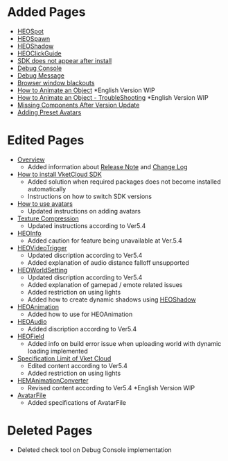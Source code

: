 # Added Pages
- [HEOSpot](https://vrhikky.github.io/VketCloudSDK_Documents/5.4/HEOComponents/HEOSpot.html)
- [HEOSpawn](https://vrhikky.github.io/VketCloudSDK_Documents/5.4/HEOComponents/HEOSpawn.html)
- [HEOShadow](https://vrhikky.github.io/VketCloudSDK_Documents/5.4/HEOComponents/HEOShadow.html)
- [HEOClickGuide](https://vrhikky.github.io/VketCloudSDK_Documents/5.4/HEOComponents/HEOClickGuide.html)
- [SDK does not appear after install](https://vrhikky.github.io/VketCloudSDK_Documents/5.4/troubleshooting/InstallingDeeplink.html)
- [Debug Console](https://vrhikky.github.io/VketCloudSDK_Documents/5.4/debugconsole/debugconsole.html)
- [Debug Message](https://vrhikky.github.io/VketCloudSDK_Documents/5.4/debugconsole/debugmessage.html)
- [Browser window blackouts](https://vrhikky.github.io/VketCloudSDK_Documents/5.4/troubleshooting/BrowserBlackWindow.html)
- [How to Animate an Object](https://vrhikky.github.io/VketCloudSDK_Documents/5.4/WorldMakingGuide/PropAnimation.html) *English Version WIP
- [How to Animate an Object - TroubleShooting](https://vrhikky.github.io/VketCloudSDK_Documents/5.4/WorldMakingGuide/PropAnimation_TroubleShooting.html) *English Version WIP
- [Missing Components After Version Update](https://vrhikky.github.io/VketCloudSDK_Documents/5.4/troubleshooting/MissingComponents.html)
- [Adding Preset Avatars](https://vrhikky.github.io/VketCloudSDK_Documents/5.4/WorldMakingGuide/PresetAvatar.html)

# Edited Pages
- [Overview](https://vrhikky.github.io/VketCloudSDK_Documents/5.4/index.html)
    - Added information about [Release Note](https://vrhikky.github.io/VketCloudSDK_Documents/5.4/releasenote/releasenote-5.4.html) and [Change Log](https://vrhikky.github.io/VketCloudSDK_Documents/5.4/changelog/changelog-5.4.html)
- [How to install VketCloud SDK](https://vrhikky.github.io/VketCloudSDK_Documents/5.4/AboutVketCloudSDK/SetupSDK_external.html)
    - Added solution when required packages does not become installed automatically
    - Instructions on how to switch SDK versions
- [How to use avatars](https://vrhikky.github.io/VketCloudSDK_Documents/5.4/AboutVketCloudSDK/SetupAvatar.html)
    - Updated instructions on adding avatars
- [Texture Compression](https://vrhikky.github.io/VketCloudSDK_Documents/5.4/heoexporter/he_TextureCompression.html)
    - Updated instructions according to Ver5.4
- [HEOInfo](https://vrhikky.github.io/VketCloudSDK_Documents/5.4/HEOComponents/HEOInfo.html)
    - Added caution for feature being unavailable at Ver.5.4
- [HEOVideoTrigger](https://vrhikky.github.io/VketCloudSDK_Documents/5.4/HEOComponents/HEOVideoTrigger.html)
    - Updated discription according to Ver5.4
    - Added explanation of audio distance falloff unsupported
- [HEOWorldSetting](https://vrhikky.github.io/VketCloudSDK_Documents/5.4/HEOComponents/HEOWorldSetting.html)
    - Updated discription according to Ver5.4 
    - Added explanation of gamepad / emote related issues 
    - Added restriction on using lights
    - Added how to create dynamic shadows using [HEOShadow](https://vrhikky.github.io/VketCloudSDK_Documents/5.4/HEOComponents/HEOShadow.html)
- [HEOAnimation](https://vrhikky.github.io/VketCloudSDK_Documents/5.4/HEOComponents/HEOAnimation.html)
    - Added how to use for HEOAnimation
- [HEOAudio](https://vrhikky.github.io/VketCloudSDK_Documents/5.4/HEOComponents/HEOAudio.html)
    - Added discription according to Ver5.4
- [HEOField](https://vrhikky.github.io/VketCloudSDK_Documents/5.4/HEOComponents/HEOField.html)
    - Added info on build error issue when uploading world with dynamic loading implemented
- [Specification Limit of Vket Cloud](https://vrhikky.github.io/VketCloudSDK_Documents/5.4/WorldMakingGuide/UnityGuidelines.html)
    - Edited content according to Ver5.4 
    - Added restriction on using lights
- [HEMAnimationConverter](https://vrhikky.github.io/VketCloudSDK_Documents/5.4/HEMAnimationConverter/AnimationConverter.html)
    - Revised content according to Ver5.4 *English Version WIP
- [AvatarFile](https://vrhikky.github.io/VketCloudSDK_Documents/5.4/WorldMakingGuide/AvatarFile.html)
    - Added specifications of AvatarFile

# Deleted Pages
- Deleted check tool on Debug Console implementation